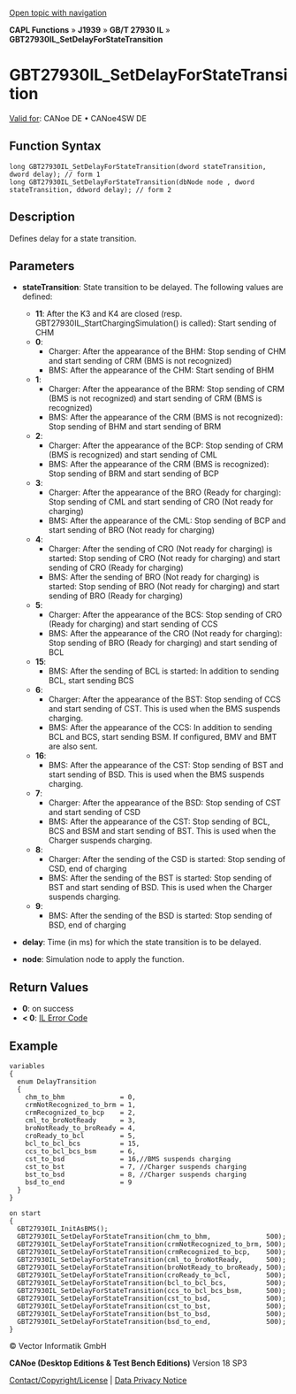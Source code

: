 [Open topic with navigation](../../../../../../CANoeDEFamily.htm#Topics/CAPLFunctions/J1939/GBT27930InteractionLayer/Functions/CAPLfunctionGBT27930ILSetDelayForStateTransition.md)

**CAPL Functions** » **J1939** » **GB/T 27930 IL** » **GBT27930IL_SetDelayForStateTransition**

# GBT27930IL_SetDelayForStateTransition

[Valid for](../../../../Shared/FeatureAvailability.md): CANoe DE • CANoe4SW DE

## Function Syntax

```plaintext
long GBT27930IL_SetDelayForStateTransition(dword stateTransition, dword delay); // form 1
long GBT27930IL_SetDelayForStateTransition(dbNode node , dword stateTransition, ddword delay); // form 2
```

## Description

Defines delay for a state transition.

## Parameters

- **stateTransition**: State transition to be delayed. The following values are defined:
  - **11**: After the K3 and K4 are closed (resp. GBT27930IL_StartChargingSimulation() is called): Start sending of CHM
  - **0**: 
    - Charger: After the appearance of the BHM: Stop sending of CHM and start sending of CRM (BMS is not recognized)
    - BMS: After the appearance of the CHM: Start sending of BHM
  - **1**: 
    - Charger: After the appearance of the BRM: Stop sending of CRM (BMS is not recognized) and start sending of CRM (BMS is recognized)
    - BMS: After the appearance of the CRM (BMS is not recognized): Stop sending of BHM and start sending of BRM
  - **2**: 
    - Charger: After the appearance of the BCP: Stop sending of CRM (BMS is recognized) and start sending of CML
    - BMS: After the appearance of the CRM (BMS is recognized): Stop sending of BRM and start sending of BCP
  - **3**: 
    - Charger: After the appearance of the BRO (Ready for charging): Stop sending of CML and start sending of CRO (Not ready for charging)
    - BMS: After the appearance of the CML: Stop sending of BCP and start sending of BRO (Not ready for charging)
  - **4**: 
    - Charger: After the sending of CRO (Not ready for charging) is started: Stop sending of CRO (Not ready for charging) and start sending of CRO (Ready for charging)
    - BMS: After the sending of BRO (Not ready for charging) is started: Stop sending of BRO (Not ready for charging) and start sending of BRO (Ready for charging)
  - **5**: 
    - Charger: After the appearance of the BCS: Stop sending of CRO (Ready for charging) and start sending of CCS
    - BMS: After the appearance of the CRO (Not ready for charging): Stop sending of BRO (Ready for charging) and start sending of BCL
  - **15**: 
    - BMS: After the sending of BCL is started: In addition to sending BCL, start sending BCS
  - **6**: 
    - Charger: After the appearance of the BST: Stop sending of CCS and start sending of CST. This is used when the BMS suspends charging.
    - BMS: After the appearance of the CCS: In addition to sending BCL and BCS, start sending BSM. If configured, BMV and BMT are also sent.
  - **16**: 
    - BMS: After the appearance of the CST: Stop sending of BST and start sending of BSD. This is used when the BMS suspends charging.
  - **7**: 
    - Charger: After the appearance of the BSD: Stop sending of CST and start sending of CSD
    - BMS: After the appearance of the CST: Stop sending of BCL, BCS and BSM and start sending of BST. This is used when the Charger suspends charging.
  - **8**: 
    - Charger: After the sending of the CSD is started: Stop sending of CSD, end of charging
    - BMS: After the sending of the BST is started: Stop sending of BST and start sending of BSD. This is used when the Charger suspends charging.
  - **9**: 
    - BMS: After the sending of the BSD is started: Stop sending of BSD, end of charging

- **delay**: Time (in ms) for which the state transition is to be delayed.
- **node**: Simulation node to apply the function.

## Return Values

- **0**: on success
- **< 0**: [IL Error Code](../../../CAPLfunctionsISOj1939ErrorCodes.md)

## Example

```plaintext
variables
{
  enum DelayTransition
  {
    chm_to_bhm              = 0,
    crmNotRecognized_to_brm = 1,
    crmRecognized_to_bcp    = 2,
    cml_to_broNotReady      = 3,
    broNotReady_to_broReady = 4,
    croReady_to_bcl         = 5,
    bcl_to_bcl_bcs          = 15,
    ccs_to_bcl_bcs_bsm      = 6,
    cst_to_bsd              = 16,//BMS suspends charging
    cst_to_bst              = 7, //Charger suspends charging
    bst_to_bsd              = 8, //Charger suspends charging
    bsd_to_end              = 9
  }
}

on start
{
  GBT27930IL_InitAsBMS();
  GBT27930IL_SetDelayForStateTransition(chm_to_bhm,              500);
  GBT27930IL_SetDelayForStateTransition(crmNotRecognized_to_brm, 500);
  GBT27930IL_SetDelayForStateTransition(crmRecognized_to_bcp,    500);
  GBT27930IL_SetDelayForStateTransition(cml_to_broNotReady,      500);
  GBT27930IL_SetDelayForStateTransition(broNotReady_to_broReady, 500);
  GBT27930IL_SetDelayForStateTransition(croReady_to_bcl,         500);
  GBT27930IL_SetDelayForStateTransition(bcl_to_bcl_bcs,          500);
  GBT27930IL_SetDelayForStateTransition(ccs_to_bcl_bcs_bsm,      500);
  GBT27930IL_SetDelayForStateTransition(cst_to_bsd,              500);
  GBT27930IL_SetDelayForStateTransition(cst_to_bst,              500);
  GBT27930IL_SetDelayForStateTransition(bst_to_bsd,              500);
  GBT27930IL_SetDelayForStateTransition(bsd_to_end,              500);
}
```

© Vector Informatik GmbH

**CANoe (Desktop Editions & Test Bench Editions)** Version 18 SP3

[Contact/Copyright/License](../../../../Shared/ContactCopyrightLicense.md) | [Data Privacy Notice](https://www.vector.com/int/en/company/get-info/privacy-policy/)